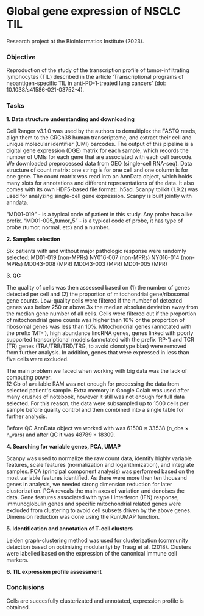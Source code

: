 ﻿# Global gene expression of NSCLC TIL

Research project at the Bioinformatics Institute (2023).

### Objective
 Reproduction of the study of the transcription profile of tumor-infiltrating lymphocytes (TIL) described in the article ‘Transcriptional programs of neoantigen-specific TIL in anti-PD-1-treated lung cancers' (doi: 10.1038/s41586-021-03752-4).

### Tasks

**1. Data structure understanding and downloading**

Cell Ranger v3.1.0 was used by the authors to demultiplex the FASTQ reads, align them to the GRCh38 human transcriptome, and extract their cell and unique molecular identifier (UMI) barcodes. The output of this pipeline is a digital gene expression (DGE) matrix for each sample, which records the number of UMIs for each gene that are associated with each cell barcode. 
We downloaded preprocessed data from GEO (single-cell RNA-seq). Data structure of count matrix: one string is for one cell and one column is for one gene. The count matrix was read into an AnnData object, which holds many slots for annotations and different representations of the data. It also comes with its own HDF5-based file format: .h5ad. Scanpy tollkit (1.9.2) was used for analyzing single-cell gene expression. Scanpy is built jointly with anndata.

"MD01-019” - is a typical code of patient in this study. Any probe has alike prefix.
“MD01-005_tumor_5” -  is a typical code of probe, it has type of probe (tumor, normal, etc) and a number.

**2. Samples selection**

Six patients with and without major pathologic response were randomly selected:
MD01-019 (non-MPRs)
NY016-007 (non-MPRs)
NY016-014 (non-MPRs)
MD043-008 (MPR)
MD043-003 (MPR)
MD01-005 (MPR)

**3. QC** 

The quality of cells was then assessed based on (1) the number of genes detected per cell and (2) the proportion of mitochondrial gene/ribosomal gene counts. Low-quality cells were filtered if the number of detected genes was below 250 or above 3× the median absolute deviation away from the median gene number of all cells. Cells were filtered out if the proportion of mitochondrial gene counts was higher than 10% or the proportion of ribosomal genes was less than 10%. Mitochondrial genes (annotated with the prefix ‘MT-’), high abundance lincRNA genes, genes linked with poorly supported transcriptional models (annotated with the prefix ‘RP-’) and TCR (TR) genes (TRA/TRB/TRD/TRG, to avoid clonotype bias) were removed from further analysis. In addition, genes that were expressed in less than five cells were excluded.

The main problem we faced when working with big data was the lack of computing power.  
12 Gb of available RAM was not enough for processing the data from selected patient's sample. Extra memory in Google Colab was used after many crushes of notebook, however it still was not enough for full data selected. For this reason, the data were subsampled up to 1500 cells per sample before quality control and then combined into a single table for further analysis.

Before QC AnnData object we worked with was 61500 × 33538 (n_obs × n_vars) and after QC it was 48789 × 18309.

**4. Searching for variable genes, PCA, UMAP**

Scanpy was used to normalize the raw count data, identify highly variable features, scale features (normalization and logarithmization), and integrate samples. PCA (principal component analysis) was performed based on the most variable features identified. As there were more then ten thousand genes in analysis, we needed strong dimension reduction for later clusterization. PCA reveals the main axes of variation and denoises the data. Gene features associated with type I Interferon (IFN) response, immunoglobulin genes and specific mitochondrial related genes were excluded from clustering to avoid cell subsets driven by the above genes. Dimension reduction was done using the RunUMAP function. 

**5. Identification and annotation of T-cell clusters**

Leiden graph-clustering method was used for clusterization (community detection based on optimizing modularity) by Traag et al. (2018). 
Clusters were labelled based on the expression of the canonical immune cell markers.

**6. TIL expression profile assessment**

### Conclusions

Cells are succesfully clusterizated and annotated, expression profile is obtained.
